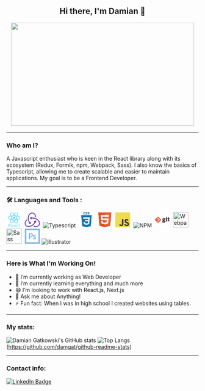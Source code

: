 <div align="center">
<h2>
  Hi there, I'm Damian 👋
  </h2>
</div>



<div align="center">
  <img src="https://media.giphy.com/media/qgQUggAC3Pfv687qPC/giphy.gif" width="480" height="270"/>

</div>


<!--
**damgat/damgat** is a ✨ _special_ ✨ repository because its `README.md` (this file) appears on your GitHub profile.

Here are some ideas to get you started:

- 🔭 I’m currently working on ...
- 🌱 I’m currently learning ...
- 👯 I’m looking to collaborate on ...
- 🤔 I’m looking for help with ...
- 💬 Ask me about ...
- 📫 How to reach me: ...
- 😄 Pronouns: ...
- ⚡ Fun fact: ...
-->

---

### Who am I?

A Javascript enthusiast who is keen in the React library along with its ecosystem (Redux, Formik, npm, Webpack, Sass). I also know the basics of Typescript, allowing me to create scalable and easier to maintain applications. My goal is to be a Frontend Developer. 

---

### :hammer_and_wrench: Languages and Tools :

<div>
  <img src="https://github.com/devicons/devicon/blob/master/icons/react/react-original-wordmark.svg" title="React" alt="React" width="40" height="40"/>&nbsp;
  <img src="https://github.com/devicons/devicon/blob/master/icons/redux/redux-original.svg" title="Redux" alt="Redux " width="40" height="40"/>&nbsp;
  <img src="https://cdn.jsdelivr.net/gh/devicons/devicon/icons/typescript/typescript-original.svg" title="Typescript" alt="Typescript " width="40" height="40"/>&nbsp;
  <img src="https://github.com/devicons/devicon/blob/master/icons/css3/css3-plain-wordmark.svg"  title="CSS3" alt="CSS" width="40" height="40"/>&nbsp;
  <img src="https://github.com/devicons/devicon/blob/master/icons/html5/html5-original.svg" title="HTML5" alt="HTML" width="40" height="40"/>&nbsp;
  <img src="https://github.com/devicons/devicon/blob/master/icons/javascript/javascript-original.svg" title="JavaScript" alt="JavaScript" width="40" height="40" />&nbsp;
  <img src="https://cdn.jsdelivr.net/gh/devicons/devicon/icons/npm/npm-original-wordmark.svg" title="NPM" alt="NPM" width="40" height="40"/>&nbsp;
  <img src="https://github.com/devicons/devicon/blob/master/icons/git/git-original-wordmark.svg" title="Git" **alt="Git" width="40" height="40"/>&nbsp;
  <img src="https://cdn.jsdelivr.net/gh/devicons/devicon/icons/webpack/webpack-plain.svg" title="Webpack" **alt="Webpack" width="40" height="40"/>&nbsp;
  <img src="https://cdn.jsdelivr.net/gh/devicons/devicon/icons/sass/sass-original.svg" title="Sass" **alt="Sass" width="40" height="40"/>&nbsp;
  <img src="https://raw.githubusercontent.com/devicons/devicon/master/icons/photoshop/photoshop-line.svg" alt="photoshop" width="40" height="40"/> 
  <img src="https://www.vectorlogo.zone/logos/adobe_illustrator/adobe_illustrator-icon.svg" alt="illustrator" width="40" height="40"/> </a> 
</div>

---

### Here is What I'm Working On!
- 🔭 I’m currently working as Web Developer
- 🌱 I’m currently learning everything and much more
- 😄 I’m looking to work with React.js, Next.js
- 💬 Ask me about Anything!
- ⚡ Fun fact: When I was in high school I created websites using tables.

---

### My stats:

![Damian Gatkowski's GitHub stats](https://github-readme-stats.vercel.app/api?username=damgat&theme=bear_icons=true)
![Top Langs](https://github-readme-stats.vercel.app/api/top-langs/?username=damgat&layout=compact)(https://github.com/damgat/github-readme-stats)

---

### Contact info:

  <a href="https://www.linkedin.com/in/gatkowski/">
    <img src="https://img.shields.io/badge/LinkedIn-blue?style=for-the-badge&logo=linkedin&logoColor=white" alt="LinkedIn Badge"/>
  </a>

